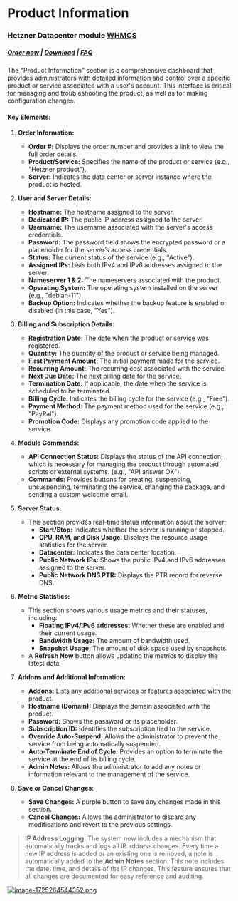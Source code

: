 # Product Information

### Hetzner Datacenter module **[WHMCS](https://puqcloud.com/link.php?id=77)**

#####  [Order now](https://puqcloud.com/whmcs-module-hetznerdatacenter.php) | [Download](https://download.puqcloud.com/WHMCS/servers/PUQ_WHMCS-HetznerDatacenter/) | [FAQ](https://faq.puqcloud.com/)

The "Product Information" section is a comprehensive dashboard that provides administrators with detailed information and control over a specific product or service associated with a user's account. This interface is critical for managing and troubleshooting the product, as well as for making configuration changes.

#### Key Elements:

1. **Order Information:**
    - **Order #:** Displays the order number and provides a link to view the full order details.
    - **Product/Service:** Specifies the name of the product or service (e.g., "Hetzner product").
    - **Server:** Indicates the data center or server instance where the product is hosted.

2. **User and Server Details:**
    - **Hostname:** The hostname assigned to the server.
    - **Dedicated IP:** The public IP address assigned to the server.
    - **Username:** The username associated with the server's access credentials.
    - **Password:** The password field shows the encrypted password or a placeholder for the server’s access credentials.
    - **Status:** The current status of the service (e.g., "Active").
    - **Assigned IPs:** Lists both IPv4 and IPv6 addresses assigned to the server.
    - **Nameserver 1 &amp; 2:** The nameservers associated with the product.
    - **Operating System:** The operating system installed on the server (e.g., "debian-11").
    - **Backup Option:** Indicates whether the backup feature is enabled or disabled (in this case, "Yes").

3. **Billing and Subscription Details:**
    - **Registration Date:** The date when the product or service was registered.
    - **Quantity:** The quantity of the product or service being managed.
    - **First Payment Amount:** The initial payment made for the service.
    - **Recurring Amount:** The recurring cost associated with the service.
    - **Next Due Date:** The next billing date for the service.
    - **Termination Date:** If applicable, the date when the service is scheduled to be terminated.
    - **Billing Cycle:** Indicates the billing cycle for the service (e.g., "Free").
    - **Payment Method:** The payment method used for the service (e.g., "PayPal").
    - **Promotion Code:** Displays any promotion code applied to the service.

4. **Module Commands:**
    - **API Connection Status:** Displays the status of the API connection, which is necessary for managing the product through automated scripts or external systems. (e.g., "API answer OK").
    - **Commands:** Provides buttons for creating, suspending, unsuspending, terminating the service, changing the package, and sending a custom welcome email.

5. **Server Status:**
    - This section provides real-time status information about the server: 
        - **Start/Stop:** Indicates whether the server is running or stopped.
        - **CPU, RAM, and Disk Usage:** Displays the resource usage statistics for the server.
        - **Datacenter:** Indicates the data center location.
        - **Public Network IPs:** Shows the public IPv4 and IPv6 addresses assigned to the server.
        - **Public Network DNS PTR:** Displays the PTR record for reverse DNS.

6. **Metric Statistics:**
    - This section shows various usage metrics and their statuses, including: 
        - **Floating IPv4/IPv6 addresses:** Whether these are enabled and their current usage.
        - **Bandwidth Usage:** The amount of bandwidth used.
        - **Snapshot Usage:** The amount of disk space used by snapshots.
    - A **Refresh Now** button allows updating the metrics to display the latest data.

7. **Addons and Additional Information:**
    - **Addons:** Lists any additional services or features associated with the product.
    - **Hostname (Domain):** Displays the domain associated with the product.
    - **Password:** Shows the password or its placeholder.
    - **Subscription ID:** Identifies the subscription tied to the service.
    - **Override Auto-Suspend:** Allows the administrator to prevent the service from being automatically suspended.
    - **Auto-Terminate End of Cycle:** Provides an option to terminate the service at the end of its billing cycle.
    - **Admin Notes:** Allows the administrator to add any notes or information relevant to the management of the service.

8. **Save or Cancel Changes:**
    - **Save Changes:** A purple button to save any changes made in this section.
    - **Cancel Changes:** Allows the administrator to discard any modifications and revert to the previous settings.

>**IP Address Logging.** The system now includes a mechanism that automatically tracks and logs all IP address changes. Every time a new IP address is added or an existing one is removed, a note is automatically added to the **Admin Notes** section. This note includes the date, time, and details of the IP changes. This feature ensures that all changes are documented for easy reference and auditing.

[![image-1725264544352.png](https://doc.puq.info/uploads/images/gallery/2024-09/scaled-1680-/image-1725264544352.png)](https://doc.puq.info/uploads/images/gallery/2024-09/image-1725264544352.png)
